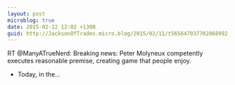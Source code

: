 ```yaml
---
layout: post
microblog: true
date: 2015-02-12 12:02 +1300
guid: http://JacksonOfTrades.micro.blog/2015/02/11/t565647037702868992.html
---
```

RT @ManyATrueNerd: Breaking news: Peter Molyneux competently executes reasonable premise, creating game that people enjoy.

- Today, in the…
